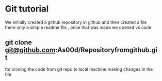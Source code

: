 # Git tutorial

We initially created a github repository in github and then created a file there only a simple readme file , once that was made we opened vs code

## git clone git@github.com:As00d/Repositoryfromgithub.git

for cloning the code from git repo to local machine
making changes in the file
